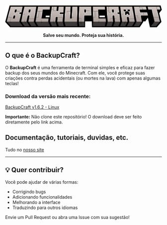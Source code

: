 <a href="https://github.com/SynthX7/BackupCraft/">
<p align="center">
  <img src="backupcraft.png" alt="BackupCraft banner">
</p>
</a>
<p align="center"><strong>Salve seu mundo. Proteja sua história.</strong></p>

---

## O que é o BackupCraft?

O **BackupCraft** é uma ferramenta de terminal simples e eficaz para fazer backup dos seus mundos do Minecraft. Com ele, você protege suas criações contra perdas acidentais (ou mortes na lava) com apenas algumas teclas!

### Download da versão mais recente:
[BackupCraft v1.6.2 - Linux](https://github.com/SynthX7/BackupCraft/releases/tag/v1.6.2)

**Importante:** Não clone este repositório! O download deve ser feito diretamente pelo link acima.

## Documentação, tutoriais, duvidas, etc.
Tudo no [nosso site](https://synthx7.github.io/BackupCraft/webpage/index.html)

---

## 💡 Quer contribuir?

Você pode ajudar de várias formas:
- Corrigindo bugs
- Adicionando funcionalidades
- Melhorando a interface
- Traduzindo para outros idiomas

Envie um Pull Request ou abra uma Issue com sua sugestão!
